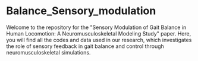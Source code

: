 # Balance_Sensory_modulation

Welcome to the repository for the "Sensory Modulation of Gait Balance in Human Locomotion: A Neuromusculoskeletal Modeling Study" paper. Here, you will find all the codes and data used in our research, which investigates the role of sensory feedback in gait balance and control through neuromusculoskeletal simulations.
